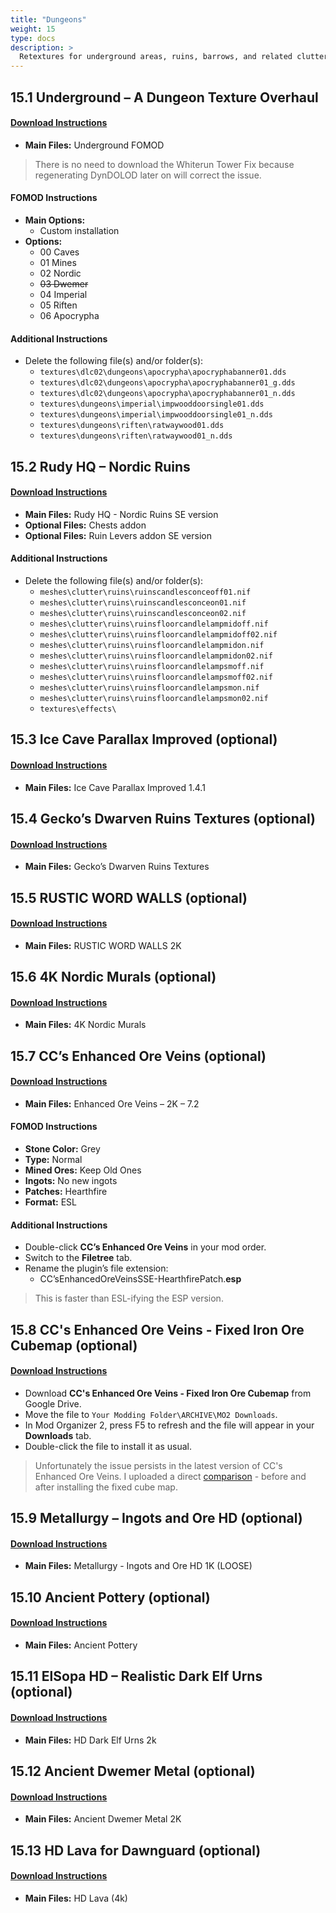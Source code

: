 ```yaml
---
title: "Dungeons"
weight: 15
type: docs
description: >
  Retextures for underground areas, ruins, barrows, and related clutter.
---
```


## 15.1 Underground – A Dungeon Texture Overhaul

#### [Download Instructions](https://www.nexusmods.com/skyrimspecialedition/mods/14365?tab=files)

* **Main Files:** Underground FOMOD

> There is no need to download the Whiterun Tower Fix because regenerating DynDOLOD later on will correct the issue.

#### FOMOD Instructions

* **Main Options:**
  * Custom installation
* **Options:**
  * 00 Caves
  * 01 Mines
  * 02 Nordic
  * ~~03 Dwemer~~
  * 04 Imperial
  * 05 Riften
  * 06 Apocrypha

#### Additional Instructions

- Delete the following file(s) and/or folder(s):
  - `textures\dlc02\dungeons\apocrypha\apocryphabanner01.dds`
  - `textures\dlc02\dungeons\apocrypha\apocryphabanner01_g.dds`
  - `textures\dlc02\dungeons\apocrypha\apocryphabanner01_n.dds`
  - `textures\dungeons\imperial\impwooddoorsingle01.dds`
  - `textures\dungeons\imperial\impwooddoorsingle01_n.dds`
  - `textures\dungeons\riften\ratwaywood01.dds`
  - `textures\dungeons\riften\ratwaywood01_n.dds`

## 15.2 Rudy HQ – Nordic Ruins

#### [Download Instructions](https://www.nexusmods.com/skyrimspecialedition/mods/19365?tab=files)

* **Main Files:** Rudy HQ - Nordic Ruins SE version
* **Optional Files:** Chests addon
* **Optional Files:** Ruin Levers addon SE version

#### Additional Instructions

- Delete the following file(s) and/or folder(s):
  - `meshes\clutter\ruins\ruinscandlesconceoff01.nif`
  - `meshes\clutter\ruins\ruinscandlesconceon01.nif`
  - `meshes\clutter\ruins\ruinscandlesconceon02.nif`
  - `meshes\clutter\ruins\ruinsfloorcandlelampmidoff.nif`
  - `meshes\clutter\ruins\ruinsfloorcandlelampmidoff02.nif`
  - `meshes\clutter\ruins\ruinsfloorcandlelampmidon.nif`
  - `meshes\clutter\ruins\ruinsfloorcandlelampmidon02.nif`
  - `meshes\clutter\ruins\ruinsfloorcandlelampsmoff.nif`
  - `meshes\clutter\ruins\ruinsfloorcandlelampsmoff02.nif`
  - `meshes\clutter\ruins\ruinsfloorcandlelampsmon.nif`
  - `meshes\clutter\ruins\ruinsfloorcandlelampsmon02.nif`
  - `textures\effects\`

## 15.3 Ice Cave Parallax Improved (optional)

#### [Download Instructions](https://www.nexusmods.com/skyrimspecialedition/mods/24987?tab=files)

* **Main Files:** Ice Cave Parallax Improved 1.4.1

## 15.4 Gecko’s Dwarven Ruins Textures (optional)

#### [Download Instructions](https://www.nexusmods.com/skyrimspecialedition/mods/10738?tab=files)

* **Main Files:** Gecko’s Dwarven Ruins Textures

## 15.5 RUSTIC WORD WALLS (optional)

#### [Download Instructions](https://www.nexusmods.com/skyrim/mods/68561?tab=files)

* **Main Files:** RUSTIC WORD WALLS 2K

## 15.6 4K Nordic Murals (optional)

#### [Download Instructions](https://www.nexusmods.com/skyrimspecialedition/mods/32379?tab=files)

* **Main Files:** 4K Nordic Murals

## 15.7 CC’s Enhanced Ore Veins (optional)

#### [Download Instructions](https://www.nexusmods.com/skyrimspecialedition/mods/1306?tab=files)

* **Main Files:** Enhanced Ore Veins – 2K – 7.2

#### FOMOD Instructions

* **Stone Color:** Grey
* **Type:** Normal
* **Mined Ores:** Keep Old Ones
* **Ingots:** No new ingots
* **Patches:** Hearthfire
* **Format:** ESL

#### Additional Instructions

* Double-click **CC’s Enhanced Ore Veins** in your mod order.
* Switch to the **Filetree** tab.
* Rename the plugin’s file extension:
  * CC’sEnhancedOreVeinsSSE-HearthfirePatch.**esp**

> This is faster than ESL-ifying the ESP version.

## 15.8 CC's Enhanced Ore Veins - Fixed Iron Ore Cubemap (optional)

#### [Download Instructions](https://drive.google.com/open?id=14VxEEE08WmlO4fjPzwuUH68K0pmAfYU8)

* Download **CC's Enhanced Ore Veins - Fixed Iron Ore Cubemap** from Google Drive.
* Move the file to `Your Modding Folder\ARCHIVE\MO2 Downloads`.
* In Mod Organizer 2, press F5 to refresh and the file will appear in your **Downloads** tab.
* Double-click the file to install it as usual.

> Unfortunately the issue persists in the latest version of CC's Enhanced Ore Veins. I uploaded a direct [comparison](https://imgsli.com/MTMyOTE) - before and after installing the fixed cube map.

## 15.9 Metallurgy – Ingots and Ore HD (optional)

#### [Download Instructions](https://www.nexusmods.com/skyrimspecialedition/mods/30738?tab=files)

* **Main Files:** Metallurgy - Ingots and Ore HD 1K (LOOSE)

## 15.10 Ancient Pottery (optional)

#### [Download Instructions](https://www.nexusmods.com/skyrimspecialedition/mods/24039?tab=files)

* **Main Files:** Ancient Pottery

## 15.11 ElSopa HD – Realistic Dark Elf Urns (optional)

#### [Download Instructions](https://www.nexusmods.com/skyrimspecialedition/mods/21717?tab=files) 

* **Main Files:** HD Dark Elf Urns 2k

## 15.12 Ancient Dwemer Metal (optional)

#### [Download Instructions](https://www.nexusmods.com/skyrim/mods/75610?tab=files)

* **Main Files:** Ancient Dwemer Metal 2K

## 15.13 HD Lava for Dawnguard (optional)

#### [Download Instructions](https://www.nexusmods.com/skyrimspecialedition/mods/7285?tab=files)

* **Main Files:** HD Lava (4k)